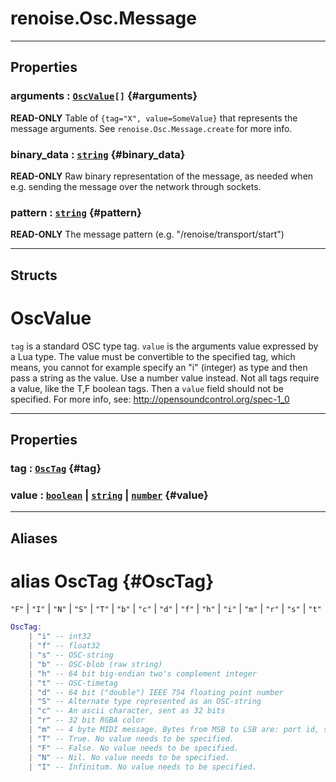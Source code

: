 # renoise.Osc.Message  

---  
## Properties
### arguments : [`OscValue`](#oscvalue)`[]` {#arguments}
**READ-ONLY** Table of `{tag="X", value=SomeValue}` that represents the
message arguments. See `renoise.Osc.Message.create` for more info.

### binary_data : [`string`](/API/builtins/string.md) {#binary_data}
**READ-ONLY** Raw binary representation of the message, as needed when e.g.
sending the message over the network through sockets.

### pattern : [`string`](/API/builtins/string.md) {#pattern}
**READ-ONLY** The message pattern (e.g. "/renoise/transport/start")

  



---  
## Structs  
# OscValue  
`tag` is a standard OSC type tag. `value` is the arguments value expressed
by a Lua type. The value must be convertible to the specified tag, which
means, you cannot for example specify an "i" (integer) as type and then pass
a string as the value. Use a number value instead. Not all tags require a
value, like the T,F boolean tags. Then a `value` field should not be
specified. For more info, see: http://opensoundcontrol.org/spec-1_0  

---  
## Properties
### tag : [`OscTag`](#OscTag) {#tag}
### value : [`boolean`](/API/builtins/boolean.md) | [`string`](/API/builtins/string.md) | [`number`](/API/builtins/number.md) {#value}
  

  



---  
## Aliases  
# alias OscTag {#OscTag}
`"F"` | `"I"` | `"N"` | `"S"` | `"T"` | `"b"` | `"c"` | `"d"` | `"f"` | `"h"` | `"i"` | `"m"` | `"r"` | `"s"` | `"t"`  
```lua
OscTag:
    | "i" -- int32
    | "f" -- float32
    | "s" -- OSC-string
    | "b" -- OSC-blob (raw string)
    | "h" -- 64 bit big-endian two's complement integer
    | "t" -- OSC-timetag
    | "d" -- 64 bit ("double") IEEE 754 floating point number
    | "S" -- Alternate type represented as an OSC-string
    | "c" -- An ascii character, sent as 32 bits
    | "r" -- 32 bit RGBA color
    | "m" -- 4 byte MIDI message. Bytes from MSB to LSB are: port id, status byte, data1, data2
    | "T" -- True. No value needs to be specified.
    | "F" -- False. No value needs to be specified.
    | "N" -- Nil. No value needs to be specified.
    | "I" -- Infinitum. No value needs to be specified.
```  
  

